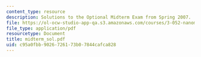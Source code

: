 ```yaml
---
content_type: resource
description: Solutions to the Optional Midterm Exam from Spring 2007.
file: https://ol-ocw-studio-app-qa.s3.amazonaws.com/courses/3-052-nanomechanics-of-materials-and-biomaterials-spring-2007/c95a0fbb9026726173b07844cafca828_midterm_sol.pdf
file_type: application/pdf
resourcetype: Document
title: midterm_sol.pdf
uid: c95a0fbb-9026-7261-73b0-7844cafca828
---
```

